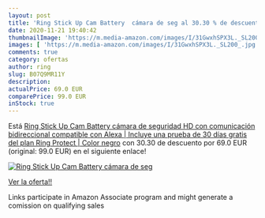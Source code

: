 ```yaml
---
layout: post
title: 'Ring Stick Up Cam Battery  cámara de seg al 30.30 % de descuento'
date: 2020-11-21 19:40:42
thumbnailImage: 'https://m.media-amazon.com/images/I/31GwxhSPX3L._SL200_.jpg'
images: [ 'https://m.media-amazon.com/images/I/31GwxhSPX3L._SL200_.jpg' ]
comments: true
category: ofertas
author: ring
slug: B07Q9MR11Y
description:
actualPrice: 69.0 EUR
comparePrice: 99.0 EUR
inStock: true
---
```


Está [Ring Stick Up Cam Battery  cámara de seguridad HD con comunicación bidireccional  compatible con Alexa | Incluye una prueba de 30 días gratis del plan Ring Protect | Color negro](https://www.amazon.es/dp/B07Q9MR11Y/?tag=tolees-21) con 30.30 de descuento por 69.0 EUR (original: 99.0 EUR) en el siguiente enlace!

[![Ring Stick Up Cam Battery  cámara de seg](https://m.media-amazon.com/images/I/31GwxhSPX3L._SL200_.jpg)](https://www.amazon.es/dp/B07Q9MR11Y/?tag=tolees-21)

[Ver la oferta!!](https://www.amazon.es/dp/B07Q9MR11Y/?tag=tolees-21)

Links participate in Amazon Associate program and might generate a comission on qualifying sales



